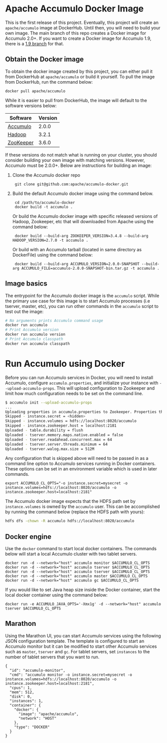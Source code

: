 # Apache Accumulo Docker Image

This is the first release of this project. Eventually, this project will create an `apache/accumulo` image at DockerHub.
Until then, you will need to build your own image. The main branch of this repo creates a Docker image for
Accumulo 2.0+. If you want to create a Docker image for Accumulo 1.9, there is a
[1.9 branch](https://github.com/apache/accumulo-docker/tree/1.9) for that.

## Obtain the Docker image

To obtain the docker image created by this project, you can either pull it from DockerHub at
`apache/accumulo` or build it yourself. To pull the image from DockerHub, run the command below:

    docker pull apache/accumulo

While it is easier to pull from DockerHub, the image will default to the software versions below:

| Software    | Version       |
|-------------|---------------|
| [Accumulo]  | 2.0.0         |
| [Hadoop]    | 3.2.1         |
| [ZooKeeper] | 3.6.0         |

If these versions do not match what is running on your cluster, you should consider building
your own image with matching versions. However, Accumulo must be 2.0.0+. Below are instructions for
building an image:

1. Clone the Accumulo docker repo

        git clone git@github.com:apache/accumulo-docker.git

2. Build the default Accumulo docker image using the command below.

        cd /path/to/accumulo-docker
        docker build -t accumulo .

   Or build the Accumulo docker image with specific released versions of Hadoop, Zookeeper, etc that will downloaded from Apache using the command below:

        docker build --build-arg ZOOKEEPER_VERSION=3.4.8 --build-arg HADOOP_VERSION=2.7.0 -t accumulo .

   Or build with an Accumulo tarball (located in same directory as DockerFile) using the command below:

        docker build --build-arg ACCUMULO_VERSION=2.0.0-SNAPSHOT --build-arg ACCUMULO_FILE=accumulo-2.0.0-SNAPSHOT-bin.tar.gz -t accumulo .

## Image basics

The entrypoint for the Accumulo docker image is the `accumulo` script. While the primary use
case for this image is to start Accumulo processes (i.e tserver, master, etc), you can run other
commands in the `accumulo` script to test out the image:

```bash
# No arguments prints Accumulo command usage
docker run accumulo
# Print Accumulo version
docker run accumulo version
# Print Accumulo classpath
docker run accumulo classpath
```

# Run Accumulo using Docker

Before you can run Accumulo services in Docker, you will need to install Accumulo, configure `accumulo.properties`,
and initialize your instance with `--upload-accumulo-props`. This will upload configuration to Zookeeper and limit
how much configuration needs to be set on the command line.

```bash
$ accumulo init --upload-accumulo-props
...
Uploading properties in accumulo.properties to Zookeeper. Properties that cannot be set in Zookeeper will be skipped:
Skipped - instance.secret = <hidden>
Skipped - instance.volumes = hdfs://localhost:8020/accumulo
Skipped - instance.zookeeper.host = localhost:2181
Uploaded - table.durability = flush
Uploaded - tserver.memory.maps.native.enabled = false
Uploaded - tserver.readahead.concurrent.max = 64
Uploaded - tserver.server.threads.minimum = 64
Uploaded - tserver.walog.max.size = 512M
```

Any configuration that is skipped above will need to be passed in as a command line option to Accumulo services running
in Docker containers. These options can be set in an environment variable which is used in later commands.

```
export ACCUMULO_CL_OPTS="-o instance.secret=mysecret -o instance.volumes=hdfs://localhost:8020/accumulo -o instance.zookeeper.host=localhost:2181"
```

The Accumulo docker image expects that the HDFS path set by `instance.volumes` is owned by the `accumulo` user. This
can be accomplished by running the command below (replace the HDFS path with yours):

```bash
hdfs dfs -chown -R accumulo hdfs://localhost:8020/accumulo
```

## Docker engine

Use the `docker` command to start local docker containers. The commands below will start a local Accumulo cluster
with two tablet servers.

```
docker run -d --network="host" accumulo monitor $ACCUMULO_CL_OPTS
docker run -d --network="host" accumulo tserver $ACCUMULO_CL_OPTS
docker run -d --network="host" accumulo tserver $ACCUMULO_CL_OPTS
docker run -d --network="host" accumulo master $ACCUMULO_CL_OPTS
docker run -d --network="host" accumulo gc $ACCUMULO_CL_OPTS
```

If you would like to set Java heap size inside the Docker container, start the local docker container using the
command below:

```
docker run -e ACCUMULO_JAVA_OPTS='-Xmx1g' -d --network="host" accumulo tserver $ACCUMULO_CL_OPTS
```

## Marathon

Using the Marathon UI, you can start Accumulo services using the following
JSON configuration template.  The template is configured to start an Accumulo
monitor but it can be modified to start other Accumulo services such as
`master`, `tserver` and `gc`. For tablet servers, set `instances` to the number
of tablet servers that you want to run.

```
{
  "id": "accumulo-monitor",
  "cmd": "accumulo monitor -o instance.secret=mysecret -o instance.volumes=hdfs://localhost:8020/accumulo -o instance.zookeeper.host=localhost:2181",
  "cpus": 1,
  "mem": 512,
  "disk": 0,
  "instances": 1,
  "container": {
    "docker": {
      "image": "apache/accumulo",
      "network": "HOST"
    },
    "type": "DOCKER"
  }
}
```

[Accumulo]: https://accumulo.apache.org/
[Hadoop]: https://hadoop.apache.org/
[ZooKeeper]: https://zookeeper.apache.org/
